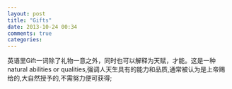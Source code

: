 ```yaml
---
layout: post
title: "Gifts"
date: 2013-10-24 00:34
comments: true
categories:
---
```

英语里Gift一词除了礼物一意之外，同时也可以解释为天赋，才能。这是一种natural abilities or qualities,强调人天生具有的能力和品质,通常被认为是上帝赐给的,大自然授予的,不需努力便可获得;

<!-- Except the meaning of 'present', the word 'gift', also can be explained as natural abilities or qualities. It is a special ability of human being to do something.

而为什么要选择这个作为这篇博文的开场，便是因为今天突然对这个词有了新的认识，从而产生了新的思考。
从少儿时期直至今日，我曾听过不少长辈，老师，父母以及朋友对我某一方面才能的称赞，说我对什么什么有天赋，什么什么悟性高，而我的父母一直是认为我天生就是一个悟性比较好的孩子，他们也为此感到骄傲。比如小学时候参加过的围棋，书法，绘画培训班，我几乎都是班中的佼佼者，但是悲剧的是我也是最早放弃继续深造的人。

我的画画启蒙老师是幼儿园的王老师，她无意和我母亲说起，认为我对画画很有天赋，希望母亲能给我报名参加一些业余的儿童画培训班， 母亲也照做了，而我也是不负所望，画的画经常被老师拿出来做样板，甚至还送到少年宫去展览。那时候能去展览，已经觉得开心的飞上了天。上了小学，初中，我便开始学习素描，老师问我有没有基础，我摇头，只画过儿童画。于是我从0基础开始学习。第一次练习线条，画画球体画画三角体，交完作业，第二节课老师便通知我让我升级，不需要画线条了，可以直接画眼睛，鼻子，嘴巴石膏，我喜出望外。第三第四节课结束后，我便已经开始画石膏像了。那么迅速的升等级是我自己也没想到的，老师说我的基本功不错，对轮廓和阴影的把握也很好，觉得我天资聪颖，所以让我连着跳级。慢慢的我遇到了瓶颈，我想我画不好了。凭着那所谓的天资，我跳过了基本功，跳过了别人需要练习很久的东西，而我之后便遇到了瓶颈，我画不下去了。我便放弃了。直至高中毕业，再也没有拿起笔。上大学是很无聊的，于是我在其他学校报名了水彩素描培训班，老师是著名大学的教授，因为那所谓的天资，我很快进入状态，也是被老师赞赏有加。


参加围棋班是因为父亲喜欢看围棋天下节目，而那时家里只有一台电视，我没有办法抢过他手中的遥控器，所以报名参加了围棋班，希望能和他一样爱上围棋，一起看电视，就不需要死皮赖脸的和他争遥控器了。当时整个小学就开了一个班级，班级里的同学自然也互相比较熟悉，老师上了几堂课，讲解了围棋的基本知识之后，会有练习课，让我们自己分组开始实战演练。还记得那时几堂课下来我已经对围棋的基本套路很熟悉了，自然下棋有板有眼，班级里的同学也争着要和我对弈，因为他们都觉得当时我是一个高手。老师也是对我赞赏有加，经常会和我讨论围棋死活题。还记得我在书店捧回那一叠围棋死活题习题书的时候我和我母亲说的话，“等我以后成了九段职业选手，我就给你买你想要的所有东西！”。当然我没成为九段职业选手，连业余一段我都没去考，报名考试的那天，我在班级里哭的跟泪人似的，哭着和我父母说，“我不想考，我害怕。” 我知道当时我在怕什么，我怕我失败没考上，自信心受挫。从此以后，我就再也没碰过围棋了。自然老师说的天赋也离我而去。


再比如淘宝网刚刚起步，各项功能还不是很完善的时候，我是我们整个家庭里第一个开始卖衣服开淘宝店的，那时候是2005年， -->